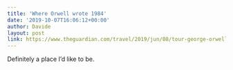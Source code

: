 ```yaml
---
title: 'Where Orwell wrote 1984'
date: '2019-10-07T16:06:12+00:00'
author: Davide
layout: post
link: https://www.theguardian.com/travel/2019/jun/08/tour-george-orwell-jura-scottish-island-wrote-1984
---
```


Definitely a place I’d like to be.